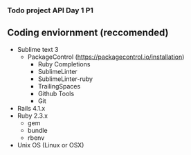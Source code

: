 ### Todo project API Day 1 P1

## Coding enviornment (reccomended)

- Sublime text 3
  - PackageControl (https://packagecontrol.io/installation)
	- Ruby Completions
	- SublimeLinter
	- SublimeLinter-ruby
	- TrailingSpaces
	- Github Tools
	- Git
- Rails 4.1.x
- Ruby 2.3.x
  - gem
  - bundle
  - rbenv
- Unix OS (Linux or OSX)
